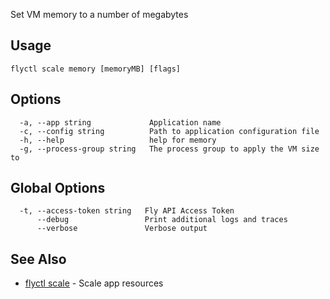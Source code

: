 Set VM memory to a number of megabytes

## Usage
~~~
flyctl scale memory [memoryMB] [flags]
~~~

## Options

~~~
  -a, --app string             Application name
  -c, --config string          Path to application configuration file
  -h, --help                   help for memory
  -g, --process-group string   The process group to apply the VM size to
~~~

## Global Options

~~~
  -t, --access-token string   Fly API Access Token
      --debug                 Print additional logs and traces
      --verbose               Verbose output
~~~

## See Also

* [flyctl scale](/docs/flyctl/scale/)	 - Scale app resources

